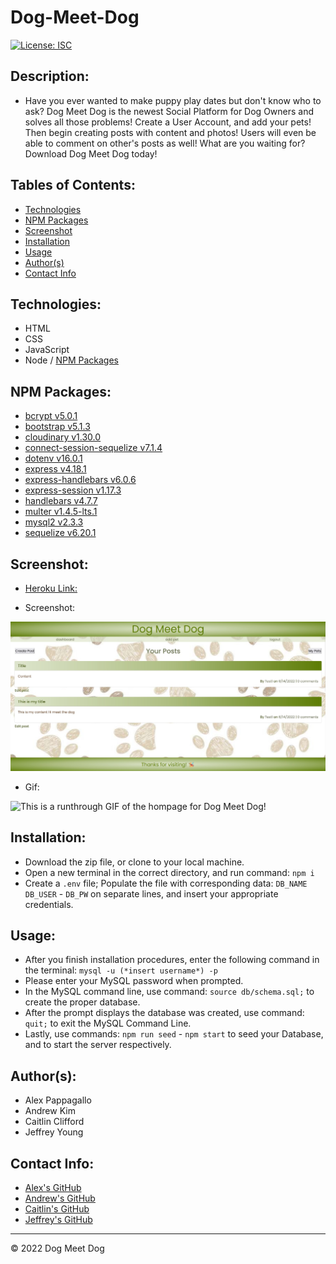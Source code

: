 # Dog-Meet-Dog

[![License: ISC](https://img.shields.io/badge/License-ISC-blue.svg)](https://opensource.org/licenses/ISC)

## Description:
* Have you ever wanted to make puppy play dates but don't know who to ask? Dog Meet Dog is the newest Social Platform for Dog Owners and solves all those problems! Create a User Account, and add your pets! Then begin creating posts with content and photos! Users will even be able to comment on other's posts as well! What are you waiting for? Download Dog Meet Dog today!

## Tables of Contents:
* [Technologies](#technologies)
* [NPM Packages](#npm-packages)
* [Screenshot](#screenshot)
* [Installation](#installation)
* [Usage](#usage)
* [Author(s)](#authors)
* [Contact Info](#contact-info)

## Technologies:
* HTML
* CSS
* JavaScript
* Node / [NPM Packages](#npm-packages)

## NPM Packages:
* [bcrypt v5.0.1](https://www.npmjs.com/package/bcrypt)
* [bootstrap v5.1.3](https://www.npmjs.com/package/bootstrap)
* [cloudinary v1.30.0](https://www.npmjs.com/package/cloudinary)
* [connect-session-sequelize v7.1.4](https://www.npmjs.com/package/connect-session-sequelize)
* [dotenv v16.0.1](https://www.npmjs.com/package/dotenv)
* [express v4.18.1](https://www.npmjs.com/package/express)
* [express-handlebars v6.0.6](https://www.npmjs.com/package/express-handlebars)
* [express-session v1.17.3](https://www.npmjs.com/package/express-session)
* [handlebars v4.7.7](https://www.npmjs.com/package/handlebars)
* [multer v1.4.5-lts.1](https://www.npmjs.com/package/multer)
* [mysql2 v2.3.3](https://www.npmjs.com/package/mysql2)
* [sequelize v6.20.1](https://www.npmjs.com/package/sequelize)

## Screenshot:
* [Heroku Link:](https://dog-meet-dog-final.herokuapp.com/)

* Screenshot:

![This is the home page for the Dog Meet Dog Application!](/public/images/screenshot.jpg)

* Gif:

![This is a runthrough GIF of the hompage for Dog Meet Dog!](/public/images/samplegif.gif)


## Installation:
* Download the zip file, or clone to your local machine.
* Open a new terminal in the correct directory, and run command: `npm i`
* Create a `.env` file; Populate the file with corresponding data: `DB_NAME` `DB_USER` - `DB_PW`  on separate lines, and insert your appropriate credentials.

## Usage:
* After you finish installation procedures, enter the following command in the terminal: `mysql -u (*insert username*) -p`
* Please enter your MySQL password when prompted.
* In the MySQL command line, use command: `source db/schema.sql;` to create the proper database.
* After the prompt displays the database was created, use command: `quit;` to exit the MySQL Command Line.
* Lastly, use commands: `npm run seed` - `npm start` to seed your Database, and to start the server respectively.

## Author(s):
* Alex Pappagallo 
* Andrew Kim
* Caitlin Clifford
* Jeffrey Young

## Contact Info:
* [Alex's GitHub](https://github.com/AlexPap1)
* [Andrew's GitHub](https://github.com/AndrewKim123)
* [Caitlin's GitHub](https://github.com/cmc496)
* [Jeffrey's GitHub](https://github.com/jeffymiyoung)

---
© 2022 Dog Meet Dog
